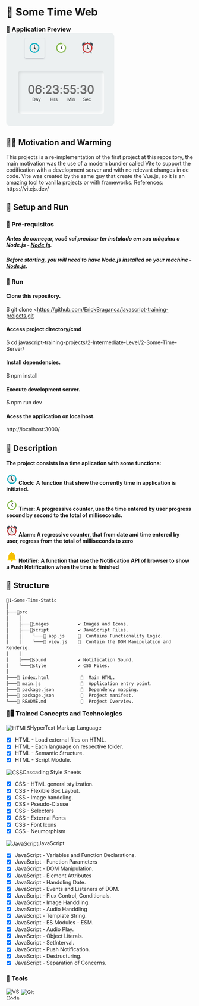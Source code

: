 <h1 align = "justify">🚦 Some Time Web</h1>

<div style="margin: 10px 0 2px 0" class="preview-container">
  <h3 style="margin: 0px">🥈 Application Preview</h3>
  <img style="height:250px; border-radius: 10px;" src="https://github.com/ErickBraganca/javascript-training-projects/blob/0768b38de6ac90cb78ed5236375f0361322b9d5b/2-Intermediate-Level/1-Some-Time-Static/src/images/img_preview.png"></img>
</div>

## 📜📢 Motivation and Warming
<span style="margin-botton: 5px">
  This projects is a re-implementation of the first project at this repository, the main motivation was the use of a modern bundler called Vite to support the codification with a development server and with no relevant changes in de code.
  Vite was created by the same guy that create the Vue.js, so it is an amazing tool to vanilla projects or with frameworks.
  References: https://vitejs.dev/
</span>

##  🚦 Setup and Run
### 🚧 Pré-requisitos
##### Antes de começar, você vai precisar ter instalado em sua máquina o Node.js - [Node.js](https://nodejs.org/en/).
##### Before starting, you will need to have Node.js installed on your machine - [Node.js](https://nodejs.org/en/). 

### 🚀 Run
#### Clone this repository.
$ git clone <https://github.com/ErickBraganca/javascript-training-projects.git

#### Access project directory/cmd
$ cd javascript-training-projects/2-Intermediate-Level/2-Some-Time-Server/

#### Install dependencies.
$ npm install

#### Execute development server.
$ npm run dev

#### Acess the application on localhost.
http://localhost:3000/

## 🎯 Description
#### The project consists in a time aplication with some functions:

#### <img style="height: 30px" src="https://github.com/ErickBraganca/javascript-training-projects/blob/dc4f5ba9e220452f3b55cd164edcc4d9173bf858/2-Intermediate-Level/1-Some-Time-Static/src/images/clock.png"></img> Clock: A function that show the corrently time in application is initiated.
#### <img style="height: 30px" src="https://github.com/ErickBraganca/javascript-training-projects/blob/dc4f5ba9e220452f3b55cd164edcc4d9173bf858/2-Intermediate-Level/1-Some-Time-Static/src/images/timer.png">  Timer: A progressive counter, use the time entered by user progress second by second to the total of milliseconds.
#### <img style="height: 30px" src="https://github.com/ErickBraganca/javascript-training-projects/blob/dc4f5ba9e220452f3b55cd164edcc4d9173bf858/2-Intermediate-Level/1-Some-Time-Static/src/images/alarm.png">  Alarm: A regressive counter, that from date and time entered by user, regress from the total of milliseconds to zero</p>
#### <img style="height: 30px" src="https://github.com/ErickBraganca/javascript-training-projects/blob/dc4f5ba9e220452f3b55cd164edcc4d9173bf858/2-Intermediate-Level/1-Some-Time-Static/src/images/alert.png">  Notifier: A function that use the Notification API of browser to show a Push Notification when the time is finished

## 🔩 Structure

  ```
📂1-Some-Time-Static
│
├───📁src 
│    │              
│    ├───📁images           ✔️ Images and Icons.                                  
│    ├───📁script           ✔️ JavaScript Files. 
│    │    └───📄 app.js     🔸  Contains Functionality Logic.  
│    │    └───📄 view.js    🔸  Contain the DOM Manipulation and Renderig.    
│    │          
│    ├───📁sound            ✔️ Notification Sound. 
│    └───📁style            ✔️ CSS Files.
│
├───📄 index.html            🔸  Main HTML.
├───📄 main.js               🔸  Application entry point.
├───📄 package.json          🔸  Dependency mapping.
├───📄 package.json          🔸  Project manifest.
└───📄 README.md             🔸  Project Overview.
```
<div class="tech-container">
<h3 style="margin: 10px 0 10px 0;">📗🖥 Trained Concepts and Technologies</h3>

<img align="center" alt="HTML5" height="30" width="40" src="https://cdn.jsdelivr.net/gh/devicons/devicon/icons/html5/html5-original.svg"/>HyperText Markup Language
   - [x] HTML - Load external files on HTML.
   - [x] HTML - Each language on respective folder.
   - [x] HTML - Semantic Structure.
   - [x] HTML - Script Module.

<img align="center" alt="CSS" height="30" width="40" src="https://cdn.jsdelivr.net/gh/devicons/devicon/icons/css3/css3-original.svg" />Cascading Style Sheets
   - [x] CSS - HTML general stylization.
   - [x] CSS - Flexible Box Layout.
   - [x] CSS - Image handdling.
   - [x] CSS - Pseudo-Classe
   - [x] CSS - Selectors 
   - [x] CSS - External Fonts
   - [x] CSS - Font Icons 
   - [x] CSS - Neumorphism

  <img align="center" alt="JavaScript" height="30" width="40" src="https://cdn.jsdelivr.net/gh/devicons/devicon/icons/javascript/javascript-original.svg" />JavaScript
   - [x] JavaScript - Variables and Function Declarations. 
   - [x] JavaScript - Function Parameters
   - [x] JavaScript - DOM Manipulation.
   - [x] JavaScript - Element Attributes  
   - [x] JavaScript - Handdling Date.
   - [x] JavaScript - Events and Listeners of DOM.
   - [x] JavaScript - Flux Control, Conditionals.
   - [x] JavaScript - Image Handdling. 
   - [x] JavaScript - Audio Handdling
   - [x] JavaScript - Template String.
   - [x] JavaScript - ES Modules - ESM.
   - [x] JavaScript - Audio Play.
   - [x] JavaScript - Object Literals.
   - [x] JavaScript - SetInterval.
   - [x] JavaScript - Push Notification.
   - [x] JavaScript - Destructuring.
   - [x] JavaScript - Separation of Concerns.
</div>

<div style="margin: 10px 0 10px 0;">
  <h3>🔨 Tools</h3>
  <img align="left" alt="VSCode" height="30" width="40" src="https://cdn.jsdelivr.net/gh/devicons/devicon/icons/vscode/vscode-original.svg" />
  <img align="center" alt="Git" height="30" width="40" src="https://cdn.jsdelivr.net/gh/devicons/devicon/icons/git/git-original.svg" />
</div><br>



 

